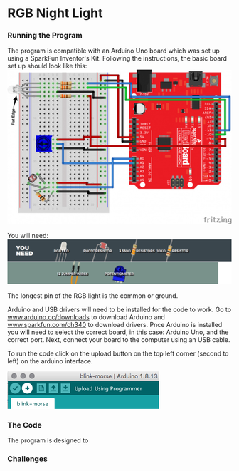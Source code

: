 # RGB Night Light

### Running the Program
The program is compatible with an Arduino Uno board which was set up using a SparkFun Inventor's Kit. Following the instructions, the basic board set up should look like this: 
![Arduino Board](images-and-gifs/board-template.jpg)

You will need:
![Items needed](images-and-gifs/1Dparts.png)

The longest pin of the RGB light is the common or ground.

Arduino and USB drivers will need to be installed for the code to work. Go to www.arduino.cc/downloads to download Arduino and www.sparkfun.com/ch340 to download drivers. Pnce Arduino is installed you will need to select the correct board, in this case: Arduino Uno, and the correct port. Next, connect your board to the computer using an USB cable.

To run the code click on the upload button on the top left corner (second to left) on the arduino interface.

![Upload Button](images-and-gifs/upload-button.png)

### The Code
The program is designed to

### Challenges
